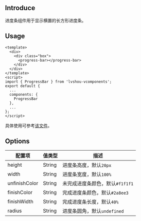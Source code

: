 ## Introduce
进度条组件用于显示横置的长方形进度条。

## Usage
```
<template>
  <div>
    <div class="box">
      <progress-bar></progress-bar>
    </div>
  </div>
</template>
<script>
import { ProgressBar } from 'lvshou-vcomponents';
export default {
  ...
  components: {
    ProgressBar
  },
  ...
};
</script>
```
具体使用可参考[该文件](../../examples/progressbar.vue)。

## Options
配置项 | 值类型 | 描述
--- | --- | ---
height | String | 进度条高度，默认`20px`
width | String | 进度条宽度，默认`100%`
unfinishColor | String | 未完成进度条颜色，默认`#f1f1f1`
finishColor | String | 完成进度条颜色，默认`#2a8ee3`
finishWidth | String | 完成进度条长度，默认`40%`
radius | String | 进度条圆角，默认`undefined`